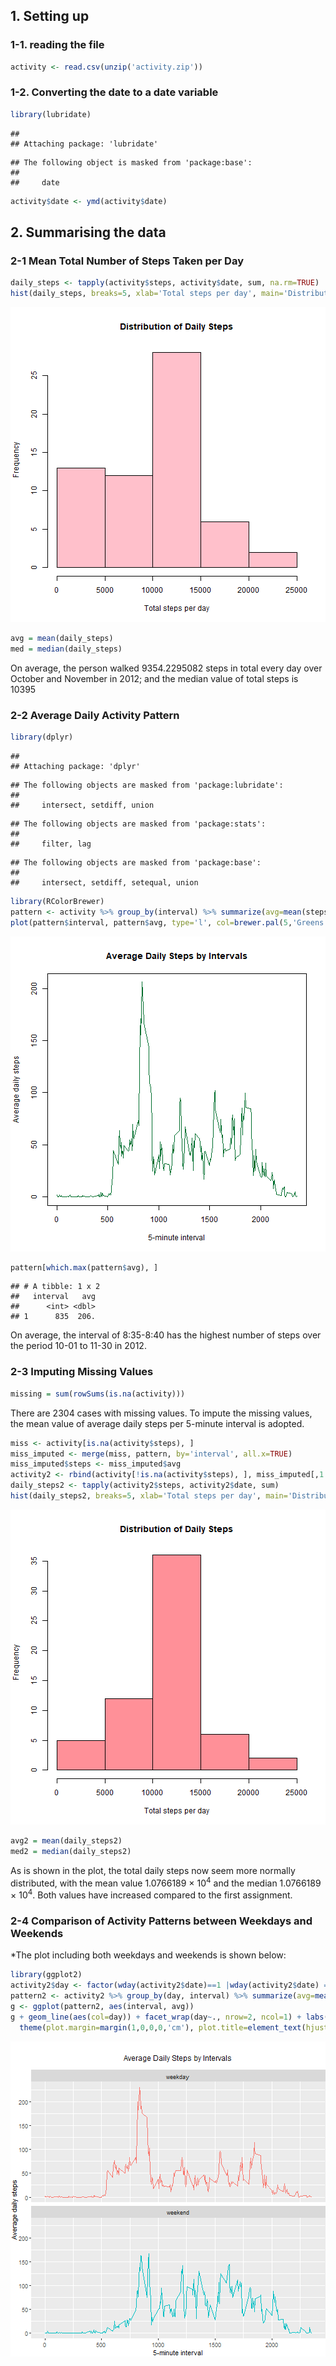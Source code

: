 ## **1. Setting up**

### 1-1. reading the file


```r
activity <- read.csv(unzip('activity.zip'))
```

### 1-2. Converting the date to a date variable


```r
library(lubridate)
```

```
## 
## Attaching package: 'lubridate'
```

```
## The following object is masked from 'package:base':
## 
##     date
```

```r
activity$date <- ymd(activity$date)
```

## **2. Summarising the data**

### 2-1 Mean Total Number of Steps Taken per Day


```r
daily_steps <- tapply(activity$steps, activity$date, sum, na.rm=TRUE)
hist(daily_steps, breaks=5, xlab='Total steps per day', main='Distribution of Daily Steps', col=colorRampPalette(c('red','pink'))(4)[4])
```

![plot of chunk unnamed-chunk-3](figure/unnamed-chunk-3-1.png)

```r
avg = mean(daily_steps)
med = median(daily_steps)
```
On average, the person walked 9354.2295082 steps in total every day over October and November in 2012; and the median value of total steps is 10395


### 2-2 Average Daily Activity Pattern


```r
library(dplyr)
```

```
## 
## Attaching package: 'dplyr'
```

```
## The following objects are masked from 'package:lubridate':
## 
##     intersect, setdiff, union
```

```
## The following objects are masked from 'package:stats':
## 
##     filter, lag
```

```
## The following objects are masked from 'package:base':
## 
##     intersect, setdiff, setequal, union
```

```r
library(RColorBrewer)
pattern <- activity %>% group_by(interval) %>% summarize(avg=mean(steps, na.rm=TRUE))
plot(pattern$interval, pattern$avg, type='l', col=brewer.pal(5,'Greens')[5], xlab='5-minute interval', ylab='Average daily steps', main='Average Daily Steps by Intervals')
```

![plot of chunk unnamed-chunk-4](figure/unnamed-chunk-4-1.png)

```r
pattern[which.max(pattern$avg), ]
```

```
## # A tibble: 1 x 2
##   interval   avg
##      <int> <dbl>
## 1      835  206.
```
On average, the interval of 8:35-8:40 has the highest number of steps over the period 10-01 to 11-30 in 2012.

### 2-3 Imputing Missing Values


```r
missing = sum(rowSums(is.na(activity)))
```
There are 2304 cases with missing values.
To impute the missing values, the mean value of average daily steps per 5-minute interval is adopted.


```r
miss <- activity[is.na(activity$steps), ]
miss_imputed <- merge(miss, pattern, by='interval', all.x=TRUE)
miss_imputed$steps <- miss_imputed$avg
activity2 <- rbind(activity[!is.na(activity$steps), ], miss_imputed[,1:3])
daily_steps2 <- tapply(activity2$steps, activity2$date, sum)
hist(daily_steps2, breaks=5, xlab='Total steps per day', main='Distribution of Daily Steps', col=colorRampPalette(c('red','pink'))(5)[4])
```

![plot of chunk unnamed-chunk-6](figure/unnamed-chunk-6-1.png)

```r
avg2 = mean(daily_steps2)
med2 = median(daily_steps2)
```
As is shown in the plot, the total daily steps now seem more normally distributed, with the mean value 1.0766189 &times; 10<sup>4</sup> and the median 1.0766189 &times; 10<sup>4</sup>. Both values have increased compared to the first assignment.


### 2-4 Comparison of Activity Patterns between Weekdays and Weekends
*The plot including both weekdays and weekends is shown below:

```r
library(ggplot2)
activity2$day <- factor(wday(activity2$date)==1 |wday(activity2$date) ==7, labels=c('weekday', 'weekend'))
pattern2 <- activity2 %>% group_by(day, interval) %>% summarize(avg=mean(steps))
g <- ggplot(pattern2, aes(interval, avg))
g + geom_line(aes(col=day)) + facet_wrap(day~., nrow=2, ncol=1) + labs(x='5-minute interval', y='Average daily steps', title='Average Daily Steps by Intervals') +
  theme(plot.margin=margin(1,0,0,0,'cm'), plot.title=element_text(hjust=0.5,size=12,vjust=5), legend.position='none')
```

![plot of chunk unnamed-chunk-7](figure/unnamed-chunk-7-1.png)


